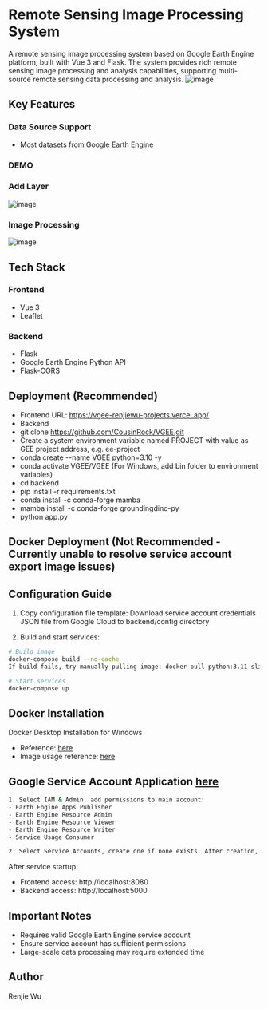 # Remote Sensing Image Processing System

A remote sensing image processing system based on Google Earth Engine platform, built with Vue 3 and Flask. The system provides rich remote sensing image processing and analysis capabilities, supporting multi-source remote sensing data processing and analysis.
![image](images/demo1.jpg)

## Key Features

### Data Source Support
- Most datasets from Google Earth Engine

### DEMO
### Add Layer
![image](images/addLayer.gif)
### Image Processing
![image](images/process.gif)

## Tech Stack

### Frontend
- Vue 3
- Leaflet

### Backend
- Flask
- Google Earth Engine Python API
- Flask-CORS


## Deployment (Recommended)
- Frontend URL: https://vgee-renjiewu-projects.vercel.app/
- Backend
- git clone https://github.com/CousinRock/VGEE.git
- Create a system environment variable named PROJECT with value as GEE project address, e.g. ee-project
- conda create --name VGEE python=3.10 -y
- conda activate VGEE/VGEE (For Windows, add bin folder to environment variables)
- cd backend
- pip install -r requirements.txt
- conda install -c conda-forge mamba
- mamba install -c conda-forge groundingdino-py
- python app.py

## Docker Deployment (Not Recommended - Currently unable to resolve service account export image issues)

## Configuration Guide

1. Copy configuration file template:
Download service account credentials JSON file from Google Cloud to backend/config directory

2. Build and start services:
```bash
# Build image
docker-compose build --no-cache
If build fails, try manually pulling image: docker pull python:3.11-slim

# Start services
docker-compose up
```

## Docker Installation
Docker Desktop Installation for Windows
- Reference: [here](https://blog.csdn.net/qq_60750453/article/details/128636298)
- Image usage reference: [here](https://blog.csdn.net/weixin_50160384/article/details/139861337)

## Google Service Account Application [here](https://console.cloud.google.com)
```bash
1. Select IAM & Admin, add permissions to main account:
- Earth Engine Apps Publisher
- Earth Engine Resource Admin
- Earth Engine Resource Viewer
- Earth Engine Resource Writer
- Service Usage Consumer

2. Select Service Accounts, create one if none exists. After creation, click the three dots on the right, select Manage Keys, create a key, and download the JSON file to backend/config directory
```

After service startup:
- Frontend access: http://localhost:8080
- Backend access: http://localhost:5000

## Important Notes

- Requires valid Google Earth Engine service account
- Ensure service account has sufficient permissions
- Large-scale data processing may require extended time

## Author
Renjie Wu
